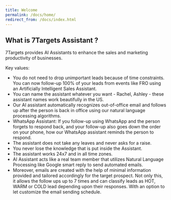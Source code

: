 ```yaml
---
title: Welcome
permalink: /docs/home/
redirect_from: /docs/index.html
---
```


## What is 7Targets Assistant ?
7Targets provides AI Assistants to enhance the sales and marketing productivity of businesses. 
 
Key values:
- You do not need to drop unimportant leads because of time constraints. You can now follow-up 100% of your leads from events like FRO using an Artificially Intelligent Sales Assistant.
- You can name the assistant whatever you want - Rachel, Ashley - these assistant names work beautifully in the US.
- Our AI assistant automatically recognizes out-of-office email and follows up after the person is back in office using our natural language processing algorithms.
- WhatsApp Assistant: If you follow-up using WhatsApp and the person forgets to respond back, and your follow-up also goes down the order on your phone, how our WhatsApp assistant reminds the person to respond.
- The assistant does not take any leaves and never asks for a raise.
- You never lose the knowledge that is put inside the Assistant.
- The assistant works 24x7 and in all time zones.
- AI Assistant acts like a real team member that utilizes Natural Language Processing like Google smart reply to send automated emails. 
- Moreover, emails are created with the help of minimal information provided and tailored accordingly for the target prospect. Not only this, it allows the follow ups up to 7 times and can classify leads as HOT, WARM or COLD lead depending upon their responses. With an option to let customize the email sending schedule.


